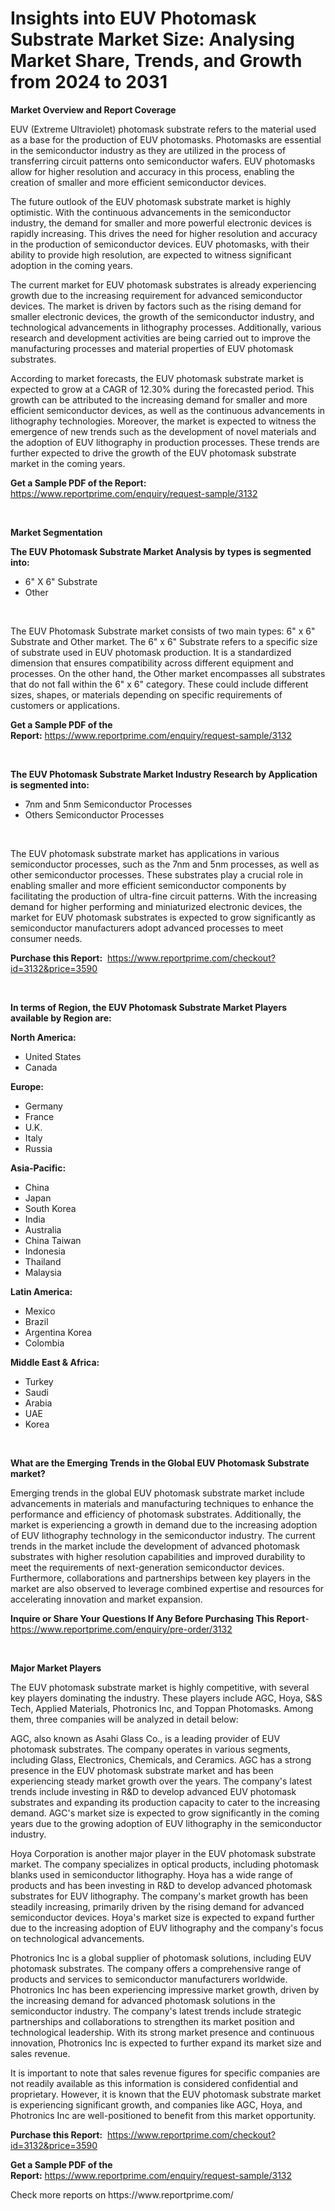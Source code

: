 <p><h1>Insights into EUV Photomask Substrate Market Size: Analysing Market Share, Trends, and Growth from 2024 to 2031</h1></p><p><strong>Market Overview and Report Coverage</strong></p>
<p><p>EUV (Extreme Ultraviolet) photomask substrate refers to the material used as a base for the production of EUV photomasks. Photomasks are essential in the semiconductor industry as they are utilized in the process of transferring circuit patterns onto semiconductor wafers. EUV photomasks allow for higher resolution and accuracy in this process, enabling the creation of smaller and more efficient semiconductor devices.</p><p>The future outlook of the EUV photomask substrate market is highly optimistic. With the continuous advancements in the semiconductor industry, the demand for smaller and more powerful electronic devices is rapidly increasing. This drives the need for higher resolution and accuracy in the production of semiconductor devices. EUV photomasks, with their ability to provide high resolution, are expected to witness significant adoption in the coming years.</p><p>The current market for EUV photomask substrates is already experiencing growth due to the increasing requirement for advanced semiconductor devices. The market is driven by factors such as the rising demand for smaller electronic devices, the growth of the semiconductor industry, and technological advancements in lithography processes. Additionally, various research and development activities are being carried out to improve the manufacturing processes and material properties of EUV photomask substrates.</p><p>According to market forecasts, the EUV photomask substrate market is expected to grow at a CAGR of 12.30% during the forecasted period. This growth can be attributed to the increasing demand for smaller and more efficient semiconductor devices, as well as the continuous advancements in lithography technologies. Moreover, the market is expected to witness the emergence of new trends such as the development of novel materials and the adoption of EUV lithography in production processes. These trends are further expected to drive the growth of the EUV photomask substrate market in the coming years.</p></p>
<p><strong>Get a Sample PDF of the Report:</strong> <a href="https://www.reportprime.com/enquiry/request-sample/3132">https://www.reportprime.com/enquiry/request-sample/3132</a></p>
<p>&nbsp;</p>
<p><strong>Market Segmentation</strong></p>
<p><strong>The EUV Photomask Substrate Market Analysis by types is segmented into:</strong></p>
<p><ul><li>6" X 6" Substrate</li><li>Other</li></ul></p>
<p>&nbsp;</p>
<p><p>The EUV Photomask Substrate market consists of two main types: 6" x 6" Substrate and Other market. The 6" x 6" Substrate refers to a specific size of substrate used in EUV photomask production. It is a standardized dimension that ensures compatibility across different equipment and processes. On the other hand, the Other market encompasses all substrates that do not fall within the 6" x 6" category. These could include different sizes, shapes, or materials depending on specific requirements of customers or applications.</p></p>
<p><strong>Get a Sample PDF of the Report:</strong>&nbsp;<a href="https://www.reportprime.com/enquiry/request-sample/3132">https://www.reportprime.com/enquiry/request-sample/3132</a></p>
<p>&nbsp;</p>
<p><strong>The EUV Photomask Substrate Market Industry Research by Application is segmented into:</strong></p>
<p><ul><li>7nm and 5nm Semiconductor Processes</li><li>Others Semiconductor Processes</li></ul></p>
<p>&nbsp;</p>
<p><p>The EUV photomask substrate market has applications in various semiconductor processes, such as the 7nm and 5nm processes, as well as other semiconductor processes. These substrates play a crucial role in enabling smaller and more efficient semiconductor components by facilitating the production of ultra-fine circuit patterns. With the increasing demand for higher performing and miniaturized electronic devices, the market for EUV photomask substrates is expected to grow significantly as semiconductor manufacturers adopt advanced processes to meet consumer needs.</p></p>
<p><strong>Purchase this Report:</strong>&nbsp; <a href="https://www.reportprime.com/checkout?id=3132&price=3590">https://www.reportprime.com/checkout?id=3132&price=3590</a></p>
<p>&nbsp;</p>
<p><strong>In terms of Region, the EUV Photomask Substrate Market Players available by Region are:</strong></p>
<p>
    <p> <strong> North America: </strong>
        <ul>
            <li>United States</li>
            <li>Canada</li>
        </ul>
        </p> 
    <p> <strong> Europe: </strong>
        <ul>
            <li>Germany</li>
            <li>France</li>
            <li>U.K.</li>
            <li>Italy</li>
            <li>Russia</li>
        </ul>
        </p> 
    <p> <strong> Asia-Pacific: </strong>
        <ul>
            <li>China</li>
            <li>Japan</li>
            <li>South Korea</li>
            <li>India</li>
            <li>Australia</li>
            <li>China Taiwan</li>
            <li>Indonesia</li>
            <li>Thailand</li>
            <li>Malaysia</li>
        </ul>
        </p> 
    <p> <strong> Latin America: </strong>
        <ul>
            <li>Mexico</li>
            <li>Brazil</li>
            <li>Argentina Korea</li>
            <li>Colombia</li>
        </ul>
        </p> 
    <p> <strong> Middle East & Africa: </strong>
        <ul>
            <li>Turkey</li>
            <li>Saudi</li>
            <li>Arabia</li>
            <li>UAE</li>
            <li>Korea</li>
        </ul>
    </p>
    </p>
<p>&nbsp;</p>
<p><strong>What are the Emerging Trends in the Global EUV Photomask Substrate market?</strong></p>
<p><p>Emerging trends in the global EUV photomask substrate market include advancements in materials and manufacturing techniques to enhance the performance and efficiency of photomask substrates. Additionally, the market is experiencing a growth in demand due to the increasing adoption of EUV lithography technology in the semiconductor industry. The current trends in the market include the development of advanced photomask substrates with higher resolution capabilities and improved durability to meet the requirements of next-generation semiconductor devices. Furthermore, collaborations and partnerships between key players in the market are also observed to leverage combined expertise and resources for accelerating innovation and market expansion.</p></p>
<p><strong>Inquire or Share Your Questions If Any Before Purchasing This Report</strong>- <a href="https://www.reportprime.com/enquiry/pre-order/3132">https://www.reportprime.com/enquiry/pre-order/3132</a></p>
<p>&nbsp;</p>
<p><strong>Major Market Players</strong></p>
<p><p>The EUV photomask substrate market is highly competitive, with several key players dominating the industry. These players include AGC, Hoya, S&S Tech, Applied Materials, Photronics Inc, and Toppan Photomasks. Among them, three companies will be analyzed in detail below:</p><p>AGC, also known as Asahi Glass Co., is a leading provider of EUV photomask substrates. The company operates in various segments, including Glass, Electronics, Chemicals, and Ceramics. AGC has a strong presence in the EUV photomask substrate market and has been experiencing steady market growth over the years. The company's latest trends include investing in R&D to develop advanced EUV photomask substrates and expanding its production capacity to cater to the increasing demand. AGC's market size is expected to grow significantly in the coming years due to the growing adoption of EUV lithography in the semiconductor industry.</p><p>Hoya Corporation is another major player in the EUV photomask substrate market. The company specializes in optical products, including photomask blanks used in semiconductor lithography. Hoya has a wide range of products and has been investing in R&D to develop advanced photomask substrates for EUV lithography. The company's market growth has been steadily increasing, primarily driven by the rising demand for advanced semiconductor devices. Hoya's market size is expected to expand further due to the increasing adoption of EUV lithography and the company's focus on technological advancements.</p><p>Photronics Inc is a global supplier of photomask solutions, including EUV photomask substrates. The company offers a comprehensive range of products and services to semiconductor manufacturers worldwide. Photronics Inc has been experiencing impressive market growth, driven by the increasing demand for advanced photomask solutions in the semiconductor industry. The company's latest trends include strategic partnerships and collaborations to strengthen its market position and technological leadership. With its strong market presence and continuous innovation, Photronics Inc is expected to further expand its market size and sales revenue.</p><p>It is important to note that sales revenue figures for specific companies are not readily available as this information is considered confidential and proprietary. However, it is known that the EUV photomask substrate market is experiencing significant growth, and companies like AGC, Hoya, and Photronics Inc are well-positioned to benefit from this market opportunity.</p></p>
<p><strong>Purchase this Report:</strong>&nbsp;&nbsp;<a href="https://www.reportprime.com/checkout?id=3132&price=3590">https://www.reportprime.com/checkout?id=3132&price=3590</a></p>
<p></p>
<p><strong>Get a Sample PDF of the Report:</strong>&nbsp;<a href="https://www.reportprime.com/enquiry/request-sample/3132">https://www.reportprime.com/enquiry/request-sample/3132</a></p>
<p>Check more reports on https://www.reportprime.com/</p>